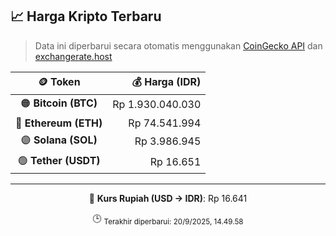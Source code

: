 

<!-- HARGA_KRIPTO -->
## 📈 Harga Kripto Terbaru

> Data ini diperbarui secara otomatis menggunakan [CoinGecko API](https://www.coingecko.com/) dan [exchangerate.host](https://exchangerate.host/)

<div align="center">

| 🪙 Token | 💰 Harga (IDR) |
|:------:|---------------:|
| 🟠 **Bitcoin (BTC)**   | Rp 1.930.040.030 |
| 🔵 **Ethereum (ETH)**  | Rp 74.541.994 |
| 🟣 **Solana (SOL)**    | Rp 3.986.945 |
| 🟢 **Tether (USDT)**   | Rp 16.651 |

---

💱 **Kurs Rupiah (USD → IDR)**: Rp 16.641

🕒 <sub>Terakhir diperbarui: 20/9/2025, 14.49.58</sub>

</div>
<!-- /HARGA_KRIPTO -->